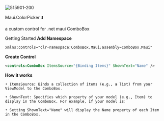 ![515901-200](https://github.com/user-attachments/assets/8d35eb74-f195-4117-ad83-06e2a83b92c4)

Maui.ColorPicker ⬇️

a custom control for .net maui ComboBox

Getting Started
**Add Namespace**
```xml
xmlns:controls="clr-namespace:ComboBox.Maui;assembly=ComboBox.Maui"
```
**Create Control**
```xml
<controls:ComboBox ItemsSource="{Binding Items}" ShownText="Name" />
```
**How it works**

```
• ItemsSource: Binds a collection of items (e.g., a list) from your ViewModel to the ComboBox.

• ShownText: Specifies which property of your model (e.g., Item) to display in the ComboBox. For example, if your model is:

• Setting ShownText="Name" will display the Name property of each Item in the ComboBox.
```
